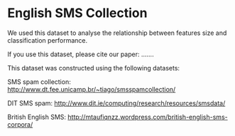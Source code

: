 # English SMS Collection
We used this dataset to analyse the relationship between features size and classification performance.

If you use this dataset, please cite our paper:
.......

This dataset was constructed using the following datasets:

SMS spam collection: http://www.dt.fee.unicamp.br/~tiago/smsspamcollection/

DIT SMS spam: http://www.dit.ie/computing/research/resources/smsdata/

British English SMS: http://mtaufiqnzz.wordpress.com/british-english-sms-corpora/
